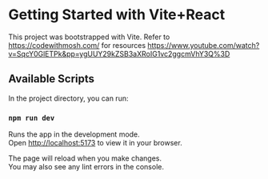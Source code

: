 # Getting Started with Vite+React

This project was bootstrapped with Vite.
Refer to https://codewithmosh.com/ for resources
https://www.youtube.com/watch?v=SqcY0GlETPk&pp=ygUUY29kZSB3aXRoIG1vc2ggcmVhY3Q%3D


## Available Scripts

In the project directory, you can run:

### `npm run dev`

Runs the app in the development mode.\
Open [http://localhost:5173](http://localhost:5173) to view it in your browser.

The page will reload when you make changes.\
You may also see any lint errors in the console.


